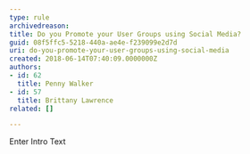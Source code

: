 ```yaml
---
type: rule
archivedreason: 
title: Do you Promote your User Groups using Social Media?
guid: 08f5ffc5-5218-440a-ae4e-f239099e2d7d
uri: do-you-promote-your-user-groups-using-social-media
created: 2018-06-14T07:40:09.0000000Z
authors:
- id: 62
  title: Penny Walker
- id: 57
  title: Brittany Lawrence
related: []

---
```



Enter Intro Text
<br><excerpt class='endintro'></excerpt><br>



